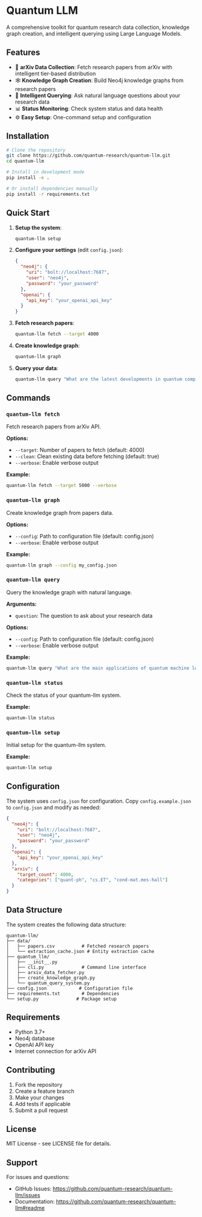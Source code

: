 # Quantum LLM

A comprehensive toolkit for quantum research data collection, knowledge graph creation, and intelligent querying using Large Language Models.

## Features

- 🔬 **arXiv Data Collection**: Fetch research papers from arXiv with intelligent tier-based distribution
- 🕸️ **Knowledge Graph Creation**: Build Neo4j knowledge graphs from research papers
- 🤖 **Intelligent Querying**: Ask natural language questions about your research data
- 📊 **Status Monitoring**: Check system status and data health
- ⚙️ **Easy Setup**: One-command setup and configuration

## Installation

```bash
# Clone the repository
git clone https://github.com/quantum-research/quantum-llm.git
cd quantum-llm

# Install in development mode
pip install -e .

# Or install dependencies manually
pip install -r requirements.txt
```

## Quick Start

1. **Setup the system**:
   ```bash
   quantum-llm setup
   ```

2. **Configure your settings** (edit `config.json`):
   ```json
   {
     "neo4j": {
       "uri": "bolt://localhost:7687",
       "user": "neo4j",
       "password": "your_password"
     },
     "openai": {
       "api_key": "your_openai_api_key"
     }
   }
   ```

3. **Fetch research papers**:
   ```bash
   quantum-llm fetch --target 4000
   ```

4. **Create knowledge graph**:
   ```bash
   quantum-llm graph
   ```

5. **Query your data**:
   ```bash
   quantum-llm query "What are the latest developments in quantum computing?"
   ```

## Commands

### `quantum-llm fetch`
Fetch research papers from arXiv API.

**Options:**
- `--target`: Number of papers to fetch (default: 4000)
- `--clean`: Clean existing data before fetching (default: true)
- `--verbose`: Enable verbose output

**Example:**
```bash
quantum-llm fetch --target 5000 --verbose
```

### `quantum-llm graph`
Create knowledge graph from papers data.

**Options:**
- `--config`: Path to configuration file (default: config.json)
- `--verbose`: Enable verbose output

**Example:**
```bash
quantum-llm graph --config my_config.json
```

### `quantum-llm query`
Query the knowledge graph with natural language.

**Arguments:**
- `question`: The question to ask about your research data

**Options:**
- `--config`: Path to configuration file (default: config.json)
- `--verbose`: Enable verbose output

**Example:**
```bash
quantum-llm query "What are the main applications of quantum machine learning?"
```

### `quantum-llm status`
Check the status of your quantum-llm system.

**Example:**
```bash
quantum-llm status
```

### `quantum-llm setup`
Initial setup for the quantum-llm system.

**Example:**
```bash
quantum-llm setup
```

## Configuration

The system uses `config.json` for configuration. Copy `config.example.json` to `config.json` and modify as needed:

```json
{
  "neo4j": {
    "uri": "bolt://localhost:7687",
    "user": "neo4j",
    "password": "your_password"
  },
  "openai": {
    "api_key": "your_openai_api_key"
  },
  "arxiv": {
    "target_count": 4000,
    "categories": ["quant-ph", "cs.ET", "cond-mat.mes-hall"]
  }
}
```

## Data Structure

The system creates the following data structure:

```
quantum-llm/
├── data/
│   ├── papers.csv          # Fetched research papers
│   └── extraction_cache.json # Entity extraction cache
├── quantum_llm/
│   ├── __init__.py
│   ├── cli.py              # Command line interface
│   ├── arxiv_data_fetcher.py
│   ├── create_knowledge_graph.py
│   └── quantum_query_system.py
├── config.json            # Configuration file
├── requirements.txt        # Dependencies
└── setup.py              # Package setup
```

## Requirements

- Python 3.7+
- Neo4j database
- OpenAI API key
- Internet connection for arXiv API

## Contributing

1. Fork the repository
2. Create a feature branch
3. Make your changes
4. Add tests if applicable
5. Submit a pull request

## License

MIT License - see LICENSE file for details.

## Support

For issues and questions:
- GitHub Issues: https://github.com/quantum-research/quantum-llm/issues
- Documentation: https://github.com/quantum-research/quantum-llm#readme